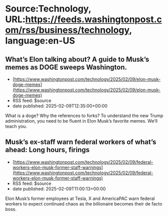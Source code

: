 # Source:Technology, URL:https://feeds.washingtonpost.com/rss/business/technology, language:en-US

## What’s Elon talking about? A guide to Musk’s memes as DOGE sweeps Washington.
 - [https://www.washingtonpost.com/technology/2025/02/09/elon-musk-doge-memes](https://www.washingtonpost.com/technology/2025/02/09/elon-musk-doge-memes)
 - RSS feed: $source
 - date published: 2025-02-09T12:35:00+00:00

What is a doge? Why the references to forks? To understand the new Trump administration, you need to be fluent in Elon Musk’s favorite memes. We’ll teach you.

## Musk’s ex-staff warn federal workers of what’s ahead: Long hours, firings
 - [https://www.washingtonpost.com/technology/2025/02/09/federal-workers-elon-musk-former-staff-warnings](https://www.washingtonpost.com/technology/2025/02/09/federal-workers-elon-musk-former-staff-warnings)
 - RSS feed: $source
 - date published: 2025-02-09T11:00:13+00:00

Elon Musk’s former employees at Tesla, X and AmericaPAC warn federal workers to expect continued chaos as the billionaire becomes their de facto boss.

